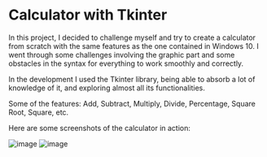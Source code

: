 # Calculator with Tkinter
In this project, I decided to challenge myself and try to create a calculator from scratch with the same features as the one contained in Windows 10. I went through some challenges involving the graphic part and some obstacles in the syntax for everything to work smoothly and correctly.

In the development I used the Tkinter library, being able to absorb a lot of knowledge of it, and exploring almost all its functionalities.

Some of the features:
Add, Subtract, Multiply, Divide, Percentage, Square Root, Square, etc.

Here are some screenshots of the calculator in action:

![image](https://github.com/italomonte/calculator-in-python/assets/68883489/8198f9a1-2692-4627-8114-9379bc5b2831)   ![image](https://github.com/italomonte/calculator-in-python/assets/68883489/292f280f-8b12-45f7-bb9e-c187099e4b9f)

